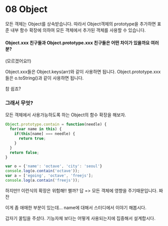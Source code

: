 # 08 Object
모든 객체는 Object를 상속받습니다.
따라서 Object객체의 prototype을 추가하면 표준 내부 함수 확장에 의하여 모든 객체에서 추가된 객체를 사용할 수 있습니다.

#### Object.xxx 친구들과 Object.prototype.xxx 친구들은 어떤 차이가 있을까요 여러분?
(모르겠어요!!)

Object.xxx들은 Object.keys(arr)와 같이 사용하면 됩니다.
Object.prototype.xxx들은 o.toString()과 같이 사용하면 됩니다.

참 쉽죠?

### 그래서 무엇?
모든 객체에서 사용가능하도록 하는 Object의 함수 확장을 해보자.
```javascript
Object.prototype.contain = function(needle) {
  for(var name in this) {
    if(this[name] === needle) {
      return true;
    }
  }
  return false;
}

var o = {'name': 'octave', 'city': 'seoul'}
console.log(o.contain('octave'));
var a = ['egoing', 'octave', 'freejs'];
console.log(a.contain('freejs'));
```
하지만!! 이런식의 확장은 위험해!! 왤까?
답 => 모든 객체에 영향을 주기때문입니다. 짜잔

이게 좀 애매한 부분이 있는데...
name에 대해서 스터디에서 이야기 해봅시다.

갑자기 꿀팁을 주셨다. 기능자체 보다는 어떻게 사용되는지에 집중해서 설계합시다.
